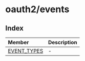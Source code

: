 # oauth2/events

## Index

| Member | Description |
| :------ | :------ |
| [EVENT\_TYPES](variables/EVENT_TYPES.md) | - |
